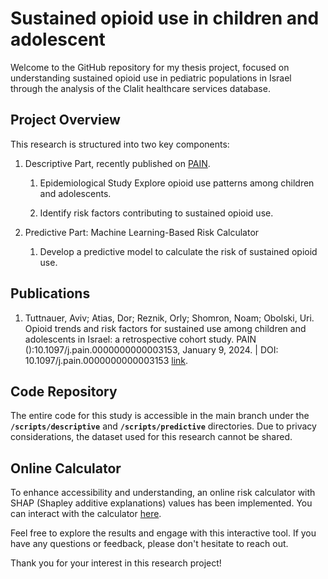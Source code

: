 # **Sustained opioid use in children and adolescent**

Welcome to the GitHub repository for my thesis project, focused on understanding sustained opioid use in pediatric populations in Israel through the analysis of the Clalit healthcare services database.

## **Project Overview**

This research is structured into two key components:

1.  Descriptive Part, recently published on [PAIN](https://journals.lww.com/pain/abstract/9900/opioid_trends_and_risk_factors_for_sustained_use.491.aspx).

    1.  Epidemiological Study Explore opioid use patterns among children and adolescents.

    2.  Identify risk factors contributing to sustained opioid use.

2.  Predictive Part: Machine Learning-Based Risk Calculator

    1.  Develop a predictive model to calculate the risk of sustained opioid use.

## **Publications**

1.  Tuttnauer, Aviv; Atias, Dor; Reznik, Orly; Shomron, Noam; Obolski, Uri. Opioid trends and risk factors for sustained use among children and adolescents in Israel: a retrospective cohort study. PAIN ():10.1097/j.pain.0000000000003153, January 9, 2024. \| DOI: 10.1097/j.pain.0000000000003153 [link](https://journals.lww.com/pain/abstract/9900/opioid_trends_and_risk_factors_for_sustained_use.491.aspx).

## **Code Repository**

The entire code for this study is accessible in the main branch under the **`/scripts/descriptive`** and **`/scripts/predictive`** directories. Due to privacy considerations, the dataset used for this research cannot be shared.

## **Online Calculator**

To enhance accessibility and understanding, an online risk calculator with SHAP (Shapley additive explanations) values has been implemented. You can interact with the calculator [here](https://dorati-opioid-use-peds.hf.space/).

Feel free to explore the results and engage with this interactive tool. If you have any questions or feedback, please don't hesitate to reach out.

Thank you for your interest in this research project!
